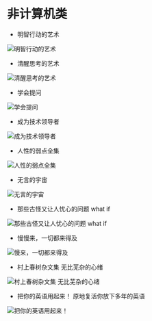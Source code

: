 # 非计算机类

- 明智行动的艺术

![明智行动的艺术](https://img3.doubanio.com/lpic/s27032194.jpg)

- 清醒思考的艺术

![清醒思考的艺术](https://img3.doubanio.com/lpic/s27321441.jpg)

- 学会提问

![学会提问](https://img1.doubanio.com/lpic/s24939868.jpg)

- 成为技术领导者

![成为技术领导者](https://img3.doubanio.com/lpic/s28104641.jpg)

- 人性的弱点全集

![人性的弱点全集](https://img1.doubanio.com/lpic/s24933808.jpg)

- 无言的宇宙

![无言的宇宙](https://img3.doubanio.com/lpic/s28045752.jpg)

- 那些古怪又让人忧心的问题 what if

![那些古怪又让人忧心的问题 what if](https://img1.doubanio.com/lpic/s28051567.jpg)

- 慢慢来，一切都来得及

![慢来，一切都来得及](https://img1.doubanio.com/lpic/s24444729.jpg)

- 村上春树杂文集 无比芜杂的心绪

![村上春树杂文集 无比芜杂的心绪](https://img3.doubanio.com/lpic/s25996945.jpg)

- 把你的英语用起来！ 原地复活你放下多年的英语

![把你的英语用起来！](https://img3.doubanio.com/lpic/s26696783.jpg)
